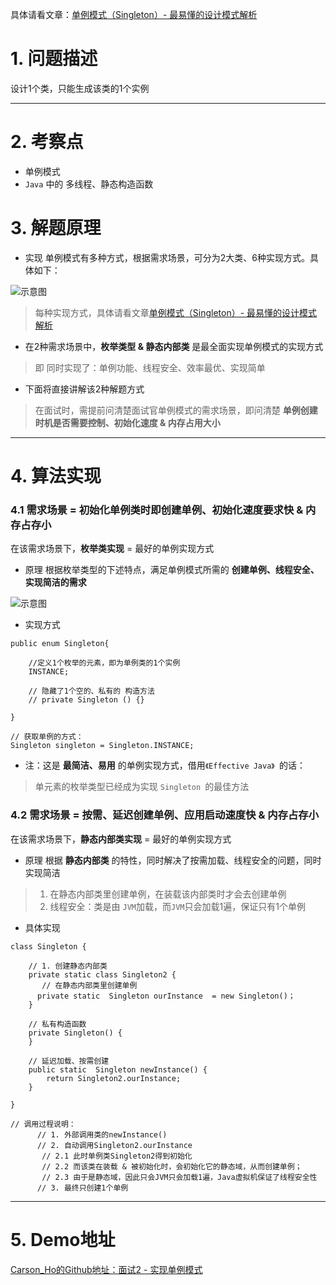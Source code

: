 具体请看文章：[单例模式（Singleton）- 最易懂的设计模式解析](http://www.jianshu.com/p/b8c578b07fbc)

# 1. 问题描述
设计1个类，只能生成该类的1个实例

***
# 2. 考察点
- 单例模式
-  `Java` 中的 多线程、静态构造函数

# 3. 解题原理
- 实现 单例模式有多种方式，根据需求场景，可分为2大类、6种实现方式。具体如下：

![示意图](http://upload-images.jianshu.io/upload_images/944365-c1c4c00f4f9aa94d.png?imageMogr2/auto-orient/strip%7CimageView2/2/w/1240)


>每种实现方式，具体请看文章[单例模式（Singleton）- 最易懂的设计模式解析](http://www.jianshu.com/p/b8c578b07fbc)


- 在2种需求场景中，**枚举类型 & 静态内部类** 是最全面实现单例模式的实现方式
>即 同时实现了：单例功能、线程安全、效率最优、实现简单

- 下面将直接讲解该2种解题方式
>在面试时，需提前问清楚面试官单例模式的需求场景，即问清楚 **单例创建时机是否需要控制、初始化速度 & 内存占用大小**

***
# 4. 算法实现
### 4.1 需求场景 = 初始化单例类时即创建单例、初始化速度要求快 & 内存占存小
在该需求场景下，**枚举类实现**  = 最好的单例实现方式

- 原理
根据枚举类型的下述特点，满足单例模式所需的 **创建单例、线程安全、实现简洁的需求**

![示意图](http://upload-images.jianshu.io/upload_images/944365-bdccdb7827be2eb8.jpg?imageMogr2/auto-orient/strip%7CimageView2/2/w/1240)

- 实现方式

```
public enum Singleton{

    //定义1个枚举的元素，即为单例类的1个实例
    INSTANCE;

    // 隐藏了1个空的、私有的 构造方法
    // private Singleton () {}

}

// 获取单例的方式：
Singleton singleton = Singleton.INSTANCE;
```

- 注：这是 **最简洁、易用** 的单例实现方式，借用`《Effective Java》 `的话：

>单元素的枚举类型已经成为实现 `Singleton `的最佳方法



### 4.2 需求场景 = 按需、延迟创建单例、应用启动速度快 & 内存占存小
在该需求场景下，**静态内部类实现**  = 最好的单例实现方式

- 原理
根据 **静态内部类** 的特性，同时解决了按需加载、线程安全的问题，同时实现简洁
>1. 在静态内部类里创建单例，在装载该内部类时才会去创建单例
>2. 线程安全：类是由 `JVM`加载，而`JVM`只会加载1遍，保证只有1个单例

- 具体实现

```
class Singleton {
    
    // 1. 创建静态内部类
    private static class Singleton2 {
       // 在静态内部类里创建单例
      private static  Singleton ourInstance  = new Singleton()；
    }

    // 私有构造函数
    private Singleton() {
    }
    
    // 延迟加载、按需创建
    public static  Singleton newInstance() {
        return Singleton2.ourInstance;
    }

}

// 调用过程说明：
      // 1. 外部调用类的newInstance() 
      // 2. 自动调用Singleton2.ourInstance
       // 2.1 此时单例类Singleton2得到初始化
       // 2.2 而该类在装载 & 被初始化时，会初始化它的静态域，从而创建单例；
       // 2.3 由于是静态域，因此只会JVM只会加载1遍，Java虚拟机保证了线程安全性
      // 3. 最终只创建1个单例
```
***

# 5. Demo地址
[Carson_Ho的Github地址：面试2 - 实现单例模式](https://github.com/Carson-Ho/AlgorithmLearning)